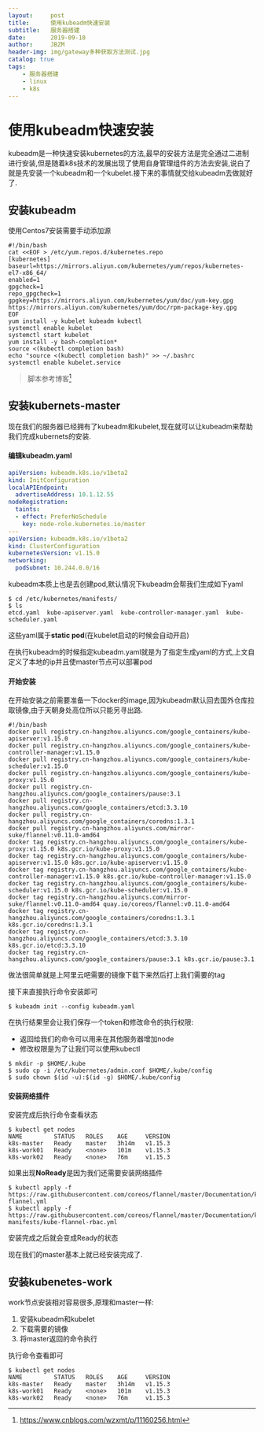 ```yaml
---
layout:     post
title:      使用kubeadm快速安装
subtitle:   服务器搭建
date:       2019-09-10
author:     JBZM
header-img: img/gateway多种获取方法测试.jpg
catalog: true
tags:
    - 服务器搭建
    - linux
    - k8s
---
```


# 使用kubeadm快速安装

kubeadm是一种快速安装kubernetes的方法,最早的安装方法是完全通过二进制进行安装,但是随着k8s技术的发展出现了使用自身管理组件的方法去安装,说白了就是先安装一个kubeadm和一个kubelet.接下来的事情就交给kubeadm去做就好了.

## 安装kubeadm

使用Centos7安装需要手动添加源

```shell
#!/bin/bash
cat <<EOF > /etc/yum.repos.d/kubernetes.repo
[kubernetes]
baseurl=https://mirrors.aliyun.com/kubernetes/yum/repos/kubernetes-el7-x86_64/
enabled=1
gpgcheck=1
repo_gpgcheck=1
gpgkey=https://mirrors.aliyun.com/kubernetes/yum/doc/yum-key.gpg https://mirrors.aliyun.com/kubernetes/yum/doc/rpm-package-key.gpg
EOF
yum install -y kubelet kubeadm kubectl
systemctl enable kubelet
systemctl start kubelet
yum install -y bash-completion*
source <(kubectl completion bash)
echo "source <(kubectl completion bash)" >> ~/.bashrc
systemctl enable kubelet.service
```

> 脚本参考博客[^1]
>
> [^1]: https://www.cnblogs.com/wzxmt/p/11160256.html

## 安装kubernets-master

现在我们的服务器已经拥有了kubeadm和kubelet,现在就可以让kubeadm来帮助我们完成kubernets的安装.

#### 编辑kubeadm.yaml

```yaml
apiVersion: kubeadm.k8s.io/v1beta2
kind: InitConfiguration
localAPIEndpoint:
  advertiseAddress: 10.1.12.55
nodeRegistration:
  taints:
  - effect: PreferNoSchedule
    key: node-role.kubernetes.io/master
---
apiVersion: kubeadm.k8s.io/v1beta2
kind: ClusterConfiguration
kubernetesVersion: v1.15.0
networking:
  podSubnet: 10.244.0.0/16
```

kubeadm本质上也是去创建pod,默认情况下kubeadm会帮我们生成如下yaml

```shell
$ cd /etc/kubernetes/manifests/
$ ls
etcd.yaml  kube-apiserver.yaml  kube-controller-manager.yaml  kube-scheduler.yaml
```

这些yaml属于**static pod**(在kubelet启动的时候会自动开启)

在执行kubeadm的时候指定kubeadm.yaml就是为了指定生成yaml的方式,上文自定义了本地的ip并且使master节点可以部署pod

#### 开始安装

在开始安装之前需要准备一下docker的image,因为kubeadm默认回去国外仓库拉取镜像,由于天朝身处高位所以只能另寻出路.

```shell
#!/bin/bash
docker pull registry.cn-hangzhou.aliyuncs.com/google_containers/kube-apiserver:v1.15.0
docker pull registry.cn-hangzhou.aliyuncs.com/google_containers/kube-controller-manager:v1.15.0
docker pull registry.cn-hangzhou.aliyuncs.com/google_containers/kube-scheduler:v1.15.0
docker pull registry.cn-hangzhou.aliyuncs.com/google_containers/kube-proxy:v1.15.0
docker pull registry.cn-hangzhou.aliyuncs.com/google_containers/pause:3.1
docker pull registry.cn-hangzhou.aliyuncs.com/google_containers/etcd:3.3.10
docker pull registry.cn-hangzhou.aliyuncs.com/google_containers/coredns:1.3.1
docker pull registry.cn-hangzhou.aliyuncs.com/mirror-suke/flannel:v0.11.0-amd64
docker tag registry.cn-hangzhou.aliyuncs.com/google_containers/kube-proxy:v1.15.0 k8s.gcr.io/kube-proxy:v1.15.0
docker tag registry.cn-hangzhou.aliyuncs.com/google_containers/kube-apiserver:v1.15.0 k8s.gcr.io/kube-apiserver:v1.15.0
docker tag registry.cn-hangzhou.aliyuncs.com/google_containers/kube-controller-manager:v1.15.0 k8s.gcr.io/kube-controller-manager:v1.15.0
docker tag registry.cn-hangzhou.aliyuncs.com/google_containers/kube-scheduler:v1.15.0 k8s.gcr.io/kube-scheduler:v1.15.0
docker tag registry.cn-hangzhou.aliyuncs.com/mirror-suke/flannel:v0.11.0-amd64 quay.io/coreos/flannel:v0.11.0-amd64
docker tag registry.cn-hangzhou.aliyuncs.com/google_containers/coredns:1.3.1 k8s.gcr.io/coredns:1.3.1
docker tag registry.cn-hangzhou.aliyuncs.com/google_containers/etcd:3.3.10 k8s.gcr.io/etcd:3.3.10
docker tag registry.cn-hangzhou.aliyuncs.com/google_containers/pause:3.1 k8s.gcr.io/pause:3.1
```

做法很简单就是上阿里云吧需要的镜像下载下来然后打上我们需要的tag

接下来直接执行命令安装即可

```shell
$ kubeadm init --config kubeadm.yaml
```

在执行结果里会让我们保存一个token和修改命令的执行权限:

- 返回给我们的命令可以用来在其他服务器增加node
- 修改权限是为了让我们可以使用kubectl

```shell
$ mkdir -p $HOME/.kube
$ sudo cp -i /etc/kubernetes/admin.conf $HOME/.kube/config
$ sudo chown $(id -u):$(id -g) $HOME/.kube/config
```

#### 安装网络插件

安装完成后执行命令查看状态

```shell
$ kubectl get nodes
NAME         STATUS   ROLES    AGE     VERSION
k8s-master   Ready    master   3h14m   v1.15.3
k8s-work01   Ready    <none>   101m    v1.15.3
k8s-work02   Ready    <none>   76m     v1.15.3
```

如果出现**NoReady**是因为我们还需要安装网络插件

```shell
$ kubectl apply -f https://raw.githubusercontent.com/coreos/flannel/master/Documentation/kube-flannel.yml
$ kubectl apply -f https://raw.githubusercontent.com/coreos/flannel/master/Documentation/k8s-manifests/kube-flannel-rbac.yml
```

安装完成之后就会变成Ready的状态

现在我们的master基本上就已经安装完成了.

## 安装kubenetes-work

work节点安装相对容易很多,原理和master一样:

1. 安装kubeadm和kubelet
2. 下载需要的镜像
3. 将master返回的命令执行

执行命令查看即可

```shell
$ kubectl get nodes
NAME         STATUS   ROLES    AGE     VERSION
k8s-master   Ready    master   3h14m   v1.15.3
k8s-work01   Ready    <none>   101m    v1.15.3
k8s-work02   Ready    <none>   76m     v1.15.3
```

